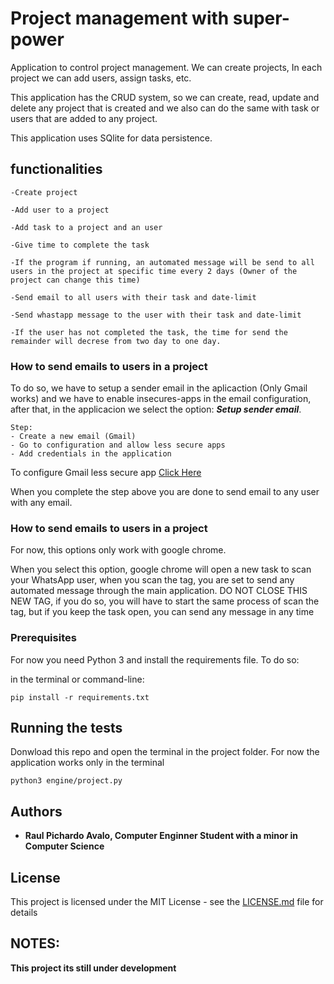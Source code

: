 # Project management with super-power

Application to control project management. We can create projects, In each project we can add users, assign tasks, etc.

This application has the CRUD system, so we can create, read, update and delete any project that is created and we also can do the same with task or users that are added to any project.

This application uses SQlite for data persistence.

## functionalities

    -Create project
    
    -Add user to a project
    
    -Add task to a project and an user

    -Give time to complete the task

    -If the program if running, an automated message will be send to all users in the project at specific time every 2 days (Owner of the project can change this time)

    -Send email to all users with their task and date-limit 

    -Send whastapp message to the user with their task and date-limit

    -If the user has not completed the task, the time for send the remainder will decrese from two day to one day.

### How to send emails to users in a project
To do so, we have to setup a sender email in the aplicaction (Only Gmail works) and we have to enable insecures-apps in the email configuration, after that, in the applicacion we select the option: ***Setup sender email***.

    Step:
    - Create a new email (Gmail)
    - Go to configuration and allow less secure apps
    - Add credentials in the application

To configure Gmail less secure app [Click Here](https://support.google.com/accounts/answer/6010255?hl=en)

When you complete the step above you are done to send email to any user with any email.

### How to send emails to users in a project
For now, this options only work with google chrome.

When you select this option, google chrome will open a new task to scan your WhatsApp user, when you scan the tag, you are set
to send any automated message through the main application. DO NOT CLOSE THIS NEW TAG, if you do so, you will have to start the same process of scan the tag, but if you keep the task open, you can send any message in any time

### Prerequisites

For now you need Python 3 and install the requirements file. To do so:

in the terminal or command-line:
```
pip install -r requirements.txt
```

## Running the tests

Donwload this repo and open the terminal in the project folder. For now the application works only in the terminal

```
python3 engine/project.py
```

## Authors

* **Raul Pichardo Avalo, Computer Enginner Student with a minor in Computer Science** 

## License

This project is licensed under the MIT License - see the [LICENSE.md](LICENSE.md) file for details


## NOTES:

**This project its still under development**
